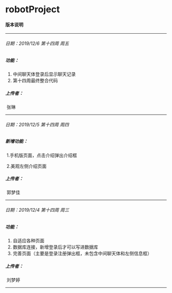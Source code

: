 # robotProject
#### 版本说明

---

###### 日期：2019/12/6     第十四周    周五

##### 功能：

1. 中间聊天体登录后显示聊天记录
2. 第十四周最终整合代码

##### 上传者：

​		张琳

------

###### 日期：2019/12/5       第十四周    周四

##### 新增功能：

​	1.手机版页面，点击介绍弹出介绍框

​	2.美观左侧介绍页面	

##### 上传者：

​		郭梦佳

---



###### 日期：2019/12/4       第十四周    周三

##### 功能：

1. 自适应各种页面
2. 数据库连接，新增登录后才可以写进数据库
3. 完善页面（主要是登录注册弹出框，未包含中间聊天体和左侧信息框）

##### 上传者：

​		刘梦婷

------





